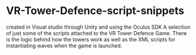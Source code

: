 # VR-Tower-Defence-script-snippets
created in Visual studio through Unity and using the Oculus SDK
A selection of just some of the scripts attached to the VR Tower Defence Game. 
There is the logic behind how the towers work as well as the XML scripts for instantiating waves when the game is launched.
